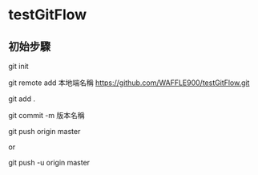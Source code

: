# testGitFlow

## 初始步驟

git init

git remote add 本地端名稱 https://github.com/WAFFLE900/testGitFlow.git

git add .

git commit -m 版本名稱

git push origin master

or

git push -u origin master
